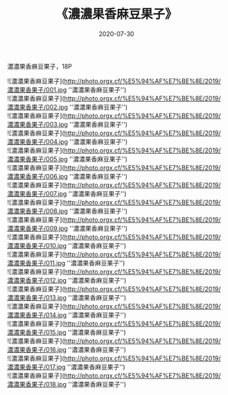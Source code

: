 ﻿---
layout: post
title: 《濃濃果香麻豆果子》
date: 2020-07-30
img: http://photo.orgx.cf/%E5%94%AF%E7%BE%8E/2019/濃濃果香果子/000.jpg
tags: [美女,清纯,唯美]
---

濃濃果香麻豆果子，18P

![濃濃果香麻豆果子](http://photo.orgx.cf/%E5%94%AF%E7%BE%8E/2019/濃濃果香果子/001.jpg ''濃濃果香麻豆果子'')<br>
![濃濃果香麻豆果子](http://photo.orgx.cf/%E5%94%AF%E7%BE%8E/2019/濃濃果香果子/002.jpg ''濃濃果香麻豆果子'')<br>
![濃濃果香麻豆果子](http://photo.orgx.cf/%E5%94%AF%E7%BE%8E/2019/濃濃果香果子/003.jpg ''濃濃果香麻豆果子'')<br>
![濃濃果香麻豆果子](http://photo.orgx.cf/%E5%94%AF%E7%BE%8E/2019/濃濃果香果子/004.jpg ''濃濃果香麻豆果子'')<br>
![濃濃果香麻豆果子](http://photo.orgx.cf/%E5%94%AF%E7%BE%8E/2019/濃濃果香果子/005.jpg ''濃濃果香麻豆果子'')<br>
![濃濃果香麻豆果子](http://photo.orgx.cf/%E5%94%AF%E7%BE%8E/2019/濃濃果香果子/006.jpg ''濃濃果香麻豆果子'')<br>
![濃濃果香麻豆果子](http://photo.orgx.cf/%E5%94%AF%E7%BE%8E/2019/濃濃果香果子/007.jpg ''濃濃果香麻豆果子'')<br>
![濃濃果香麻豆果子](http://photo.orgx.cf/%E5%94%AF%E7%BE%8E/2019/濃濃果香果子/008.jpg ''濃濃果香麻豆果子'')<br>
![濃濃果香麻豆果子](http://photo.orgx.cf/%E5%94%AF%E7%BE%8E/2019/濃濃果香果子/009.jpg ''濃濃果香麻豆果子'')<br>
![濃濃果香麻豆果子](http://photo.orgx.cf/%E5%94%AF%E7%BE%8E/2019/濃濃果香果子/010.jpg ''濃濃果香麻豆果子'')<br>
![濃濃果香麻豆果子](http://photo.orgx.cf/%E5%94%AF%E7%BE%8E/2019/濃濃果香果子/011.jpg ''濃濃果香麻豆果子'')<br>
![濃濃果香麻豆果子](http://photo.orgx.cf/%E5%94%AF%E7%BE%8E/2019/濃濃果香果子/012.jpg ''濃濃果香麻豆果子'')<br>
![濃濃果香麻豆果子](http://photo.orgx.cf/%E5%94%AF%E7%BE%8E/2019/濃濃果香果子/013.jpg ''濃濃果香麻豆果子'')<br>
![濃濃果香麻豆果子](http://photo.orgx.cf/%E5%94%AF%E7%BE%8E/2019/濃濃果香果子/014.jpg ''濃濃果香麻豆果子'')<br>
![濃濃果香麻豆果子](http://photo.orgx.cf/%E5%94%AF%E7%BE%8E/2019/濃濃果香果子/015.jpg ''濃濃果香麻豆果子'')<br>
![濃濃果香麻豆果子](http://photo.orgx.cf/%E5%94%AF%E7%BE%8E/2019/濃濃果香果子/016.jpg ''濃濃果香麻豆果子'')<br>
![濃濃果香麻豆果子](http://photo.orgx.cf/%E5%94%AF%E7%BE%8E/2019/濃濃果香果子/017.jpg ''濃濃果香麻豆果子'')<br>
![濃濃果香麻豆果子](http://photo.orgx.cf/%E5%94%AF%E7%BE%8E/2019/濃濃果香果子/018.jpg ''濃濃果香麻豆果子'')<br>
